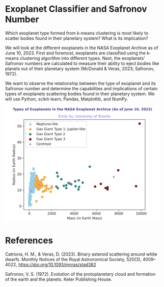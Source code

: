 # Exoplanet Classifier and Safronov Number
Which exoplanet type formed from k-means clustering is most likely to scatter bodies found in their planetary system? What is its implication?

We will look at the different exoplanets in the NASA Exoplanet Archive as of June 10, 2023. First and foremost, exoplanets are classified using the k-means clustering algorithm into different types. Next, the exoplanets' Safronov numbers are calculated to measure their ability to eject bodies like planets out of their planetary system (McDonald & Veras, 2023; Safronov, 1972). 

We want to observe the relationship between the type of exoplanet and its Safronov number and determine the capabilities and implications of certain types of exoplanets scattering bodies found in their planetary system. We will use Python, scikit-learn, Pandas, Matplotlib, and NumPy.

![visualization text](visualization.png)

# References
Catriona, H. M., & Veras, D. (2023). Binary asteroid scattering around white dwarfs. Monthly Notices of the Royal Astronomical Society, 520(3), 4009–4022, https://doi.org/10.1093/mnras/stad382

Safronov, V. S. (1972). Evolution of the protoplanetary cloud and formation of the earth and the planets. Keter Publishing House.

